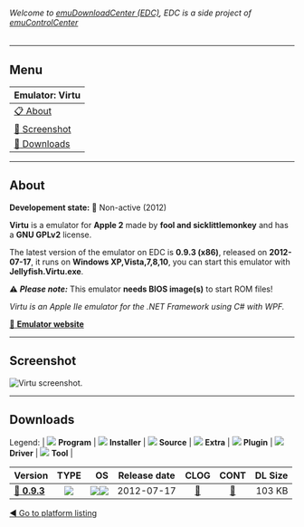 ###### Welcome to [emuDownloadCenter (EDC)](https://github.com/PhoenixInteractiveNL/emuDownloadCenter/wiki/), EDC is a side project of [emuControlCenter](https://github.com/PhoenixInteractiveNL/emuControlCenter/wiki/)
***
## Menu
| **Emulator: Virtu** |
|:---------|
| [:clipboard: About](#about) |
| [:sunrise: Screenshot](#screenshot) |
| [:floppy_disk: Downloads](#downloads) |
***
## About
**Developement state:** :red_circle: Non-active (2012)

**Virtu** is a emulator for **Apple 2** made by **fool and sicklittlemonkey** and has a **GNU GPLv2** license.

The latest version of the emulator on EDC is **0.9.3 (x86)**, released on **2012-07-17**, it runs on **Windows XP,Vista,7,8,10**, you can start this emulator with **Jellyfish.Virtu.exe**.

:warning: _**Please note:**_ This emulator **needs BIOS image(s)** to start ROM files!

_Virtu is an Apple IIe emulator for the .NET Framework using C# with WPF._

[:link: **Emulator website**](http://virtu.codeplex.com/)
***
## Screenshot
![](https://raw.githubusercontent.com/PhoenixInteractiveNL/emuDownloadCenter/master/hooks/virtu/emulator_screen_01.jpg "Virtu screenshot.")
***
## Downloads
Legend: | 
![](https://raw.githubusercontent.com/wiki/PhoenixInteractiveNL/emuDownloadCenter/images_misc/icon_program_24.png) **Program** | 
![](https://raw.githubusercontent.com/wiki/PhoenixInteractiveNL/emuDownloadCenter/images_misc/icon_installer_24.png) **Installer** | 
![](https://raw.githubusercontent.com/wiki/PhoenixInteractiveNL/emuDownloadCenter/images_misc/icon_source_code_24.png) **Source** | 
![](https://raw.githubusercontent.com/wiki/PhoenixInteractiveNL/emuDownloadCenter/images_misc/icon_extra_24.png) **Extra** | 
![](https://raw.githubusercontent.com/wiki/PhoenixInteractiveNL/emuDownloadCenter/images_misc/icon_plugin_24.png) **Plugin** | 
![](https://raw.githubusercontent.com/wiki/PhoenixInteractiveNL/emuDownloadCenter/images_misc/icon_driver_24.png) **Driver** | 
![](https://raw.githubusercontent.com/wiki/PhoenixInteractiveNL/emuDownloadCenter/images_misc/icon_tool_24.png) **Tool** | 
 
| Version | TYPE | OS | Release date | CLOG | CONT | DL Size |
|:--------|:----:|---:|:------------:|:----:|:----:|--------:|
| [:floppy_disk: **0.9.3**](https://github.com/PhoenixInteractiveNL/edc-repo0002/raw/master/virtu/0.9.3.7z) | ![](https://raw.githubusercontent.com/wiki/PhoenixInteractiveNL/emuDownloadCenter/images_misc/icon_program_24.png) | ![](https://raw.githubusercontent.com/wiki/PhoenixInteractiveNL/emuDownloadCenter/images_misc/logo_windows_24.png)![](https://raw.githubusercontent.com/wiki/PhoenixInteractiveNL/emuDownloadCenter/images_misc/icon_32-bit_24.png) | 2012-07-17 | [:page_facing_up:](https://github.com/PhoenixInteractiveNL/edc-repo0002/blob/master/virtu/0.9.3_changelog.txt) | [:mag_right:](https://github.com/PhoenixInteractiveNL/edc-repo0002/blob/master/virtu/0.9.3_contents.txt) | 103 KB |

[:arrow_backward: Go to platform listing](https://github.com/PhoenixInteractiveNL/emuDownloadCenter/wiki/EDC-Platform-List)
